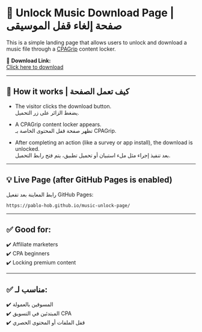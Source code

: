 # 🎵 Unlock Music Download Page | صفحة إلغاء قفل الموسيقى

This is a simple landing page that allows users to unlock and download a music file through a [CPAGrip](https://www.cpagrip.com/) content locker.

🔗 **Download Link:**  
[Click here to download](https://singingfiles.com/show.php?l=0&u=2415156&id=70679)

---

## 📁 How it works | كيف تعمل الصفحة

- The visitor clicks the download button.  
  يضغط الزائر على زر التحميل.

- A CPAGrip content locker appears.  
  تظهر صفحة قفل المحتوى الخاصة بـ CPAGrip.

- After completing an action (like a survey or app install), the download is unlocked.  
  بعد تنفيذ إجراء مثل ملء استبيان أو تحميل تطبيق، يتم فتح رابط التحميل.

---

## 💡 Live Page (after GitHub Pages is enabled)  
رابط المعاينة بعد تفعيل GitHub Pages:

```
https://pablo-hob.github.io/music-unlock-page/
```

---

## ✅ Good for:  
✔️ Affiliate marketers  
✔️ CPA beginners  
✔️ Locking premium content

---

## ✅ مناسب لـ:  
✔️ المسوقين بالعمولة  
✔️ المبتدئين في التسويق CPA  
✔️ قفل الملفات أو المحتوى الحصري
